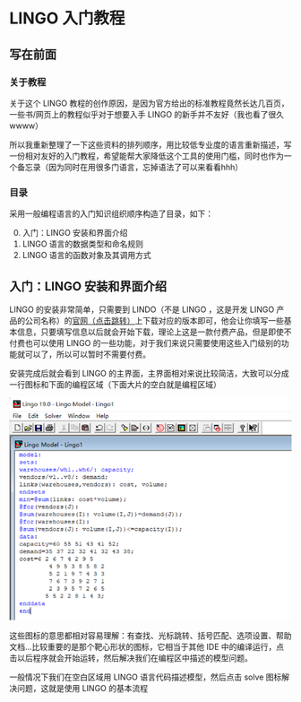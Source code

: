 # LINGO 入门教程

## 写在前面

### 关于教程

关于这个 LINGO 教程的创作原因，是因为官方给出的标准教程竟然长达几百页，一些书/网页上的教程似乎对于想要入手 LINGO 的新手并不友好（我也看了很久wwww）

所以我重新整理了一下这些资料的排列顺序，用比较低专业度的语言重新描述，写一份相对友好的入门教程，希望能帮大家降低这个工具的使用门槛，同时也作为一个备忘录（因为同时在用很多门语言，忘掉语法了可以来看看hhh）

### 目录

采用一般编程语言的入门知识组织顺序构造了目录，如下：

0. 入门：LINGO 安装和界面介绍
1. LINGO 语言的数据类型和命名规则
2. LINGO 语言的函数对象及其调用方式

## 入门：LINGO 安装和界面介绍

LINGO 的安装非常简单，只需要到 LINDO（不是 LINGO ，这是开发 LINGO 产品的公司名称）的[官网（点击跳转）](https://lindo.com/index.php/ls-downloads/try-lingo)上下载对应的版本即可，他会让你填写一些基本信息，只要填写信息以后就会开始下载，理论上这是一款付费产品，但是即使不付费也可以使用 LINGO 的一些功能，对于我们来说只需要使用这些入门级别的功能就可以了，所以可以暂时不需要付费。

安装完成后就会看到 LINGO 的主界面，主界面相对来说比较简洁，大致可以分成一行图标和下面的编程区域（下面大片的空白就是编程区域）

![](images/1.png)

这些图标的意思都相对容易理解：有查找、光标跳转、括号匹配、选项设置、帮助文档...比较重要的是那个靶心形状的图标，它相当于其他 IDE 中的编译运行，点击以后程序就会开始运转，然后解决我们在编程区中描述的模型问题。

一般情况下我们在空白区域用 LINGO 语言代码描述模型，然后点击 solve 图标解决问题，这就是使用 LINGO 的基本流程